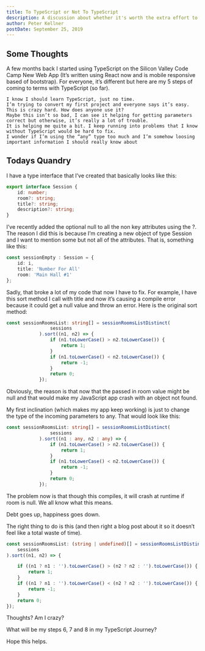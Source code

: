 ```yaml
---
title: To TypeScript or Not To TypeScript
description: A discussion about whether it's worth the extra effort to add TypeScript to a JavaScript...
author: Peter Kellner
postDate: September 25, 2019
---
```


## Some Thoughts

A few months back I started using TypeScript on the Silicon Valley Code Camp New Web App (It’s written using React now and is mobile responsive based of bootstrap). For everyone, it’s different but here are my 5 steps of coming to terms with TypeScript (so far).

    I know I should learn TypeScript, just no time.
    I’m trying to convert my first project and everyone says it’s easy. This is crazy hard. How does anyone use it?
    Maybe this isn’t so bad, I can see it helping for getting parameters correct but otherwise, it’s really a lot of trouble.
    It is helping me quite a bit. I keep running into problems that I know without TypeScript would be hard to fix.
    I wonder if I’m using the “any” type too much and I’m somehow loosing important information I should really know about

## Todays Quandry

I have a type interface that I’ve created that basically looks like this:

```ts
export interface Session {
    id: number;
    room?: string;
    title?: string;
    description?: string;
}
```

I’ve recently added the optional null to all the non key attributes using the ?. The reason I did this is because I’m creating a new object of type Session and I want to mention some but not all of the attributes. That is, something like this:

```ts
const sessionEmpty : Session = {
    id: i,
    title: 'Number For All'
    room: 'Main Hall #1'
};
```

Sadly, that broke a lot of my code that now I have to fix. For example, I have this sort method I call with title and now it’s causing a compile error because it could get a null value and throw an error. Here is the original sort method:

```ts
const sessionRoomsList: string[] = sessionRoomsListDistinct(
                sessions
            ).sort((n1, n2) => {
                if (n1.toLowerCase() > n2.toLowerCase()) {
                    return 1;
                }
                if (n1.toLowerCase() < n2.toLowerCase()) {
                    return -1;
                }
                return 0;
            });
```

Obviously, the reason is that now that the passed in room value might be null and that would make my JavaScript app crash with an object not found.

My first inclination (which makes my app keep working) is just to change the type of the incoming parameters to any. That would look like this:

```ts
const sessionRoomsList: string[] = sessionRoomsListDistinct(
                sessions
            ).sort((n1 : any, n2 : any) => {
                if (n1.toLowerCase() > n2.toLowerCase()) {
                    return 1;
                }
                if (n1.toLowerCase() < n2.toLowerCase()) {
                    return -1;
                }
                return 0;
            });
```

The problem now is that though this compiles, it will crash at runtime if room is null. We all know what this means.

Debt goes up, happiness goes down.

The right thing to do is this (and then right a blog post about it so it doesn’t feel like a total waste of time).

```ts
const sessionRoomsList: (string | undefined)[] = sessionRoomsListDistinct(
    sessions
).sort((n1, n2) => {

    if ((n1 ? n1 : '').toLowerCase() > (n2 ? n2 : '').toLowerCase()) {
        return 1;
    }
    if ((n1 ? n1 : '').toLowerCase() < (n2 ? n2 : '').toLowerCase()) {
        return -1;
    }
    return 0;
});
```

Thoughts? Am I crazy?

What will be my steps 6, 7 and 8 in my TypeScript Journey?

Hope this helps.